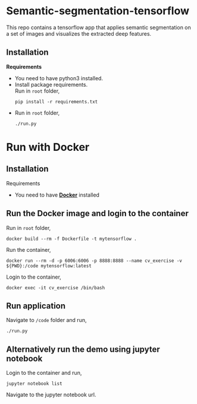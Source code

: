 # Semantic-segmentation-tensorflow

This repo contains a tensorflow app that applies semantic segmentation on a set of images and visualizes the extracted deep features.

## Installation
**Requirements**
- You need to have python3 installed.
- Install package requirements. <br> Run in `root` folder, 
    ~~~~
    pip install -r requirements.txt
    ~~~~
- Run in `root` folder,
     ~~~~
   ./run.py
    ~~~~
# Run with Docker

## Installation
Requirements
- You need to have [**Docker**](https://docs.docker.com/get-docker/) installed

## Run the Docker image and login to the container

Run in `root` folder,
~~~~
docker build --rm -f Dockerfile -t mytensorflow .
~~~~

Run the container,
~~~~
docker run --rm -d -p 6006:6006 -p 8888:8888 --name cv_exercise -v ${PWD}:/code mytensorflow:latest
~~~~

Login to the container,
~~~~
docker exec -it cv_exercise /bin/bash
~~~~

## Run application

Navigate to `/code` folder and run,
~~~~
./run.py
~~~~

## Alternatively run the demo using jupyter notebook
Login to the container and run,
~~~~
jupyter notebook list
~~~~
Navigate to the jupyter notebook url.




